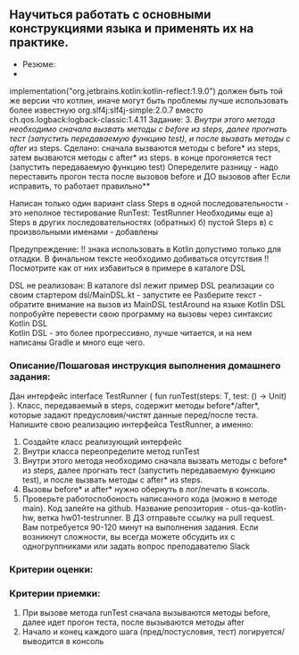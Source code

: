 ## Научиться работать с основными конструкциями языка и применять их на практике.
* Резюме:
* 
implementation("org.jetbrains.kotlin:kotlin-reflect:1.9.0") должен быть той же версии что котлин, иначе могут быть проблемы
лучше использовать более известную org.slf4j:slf4j-simple:2.0.7 вместо ch.qos.logback:logback-classic:1.4.11
Задание:
3. **Внутри этого метода необходимо сначала вызвать методы с before* из steps,
   далее прогнать тест (запустить передаваемую функцию test), и после вызвать методы с after* из steps.
Сделано:
   сначала вызваются методы с before* из steps, затем вызваются методы с after* из steps.
   в конце прогоняется тест (запустить передаваемую функцию test)
Опеределите разницу - надо переставить прогон теста после вызовов before и ДО вызовов after
Если исправить, то работает правильно**

Написан только один вариант class Steps в одной последовательности - это неполное тестирование RunTest: TestRunner
Необходимы еще а) Steps в других последовательностях (обратных) б) пустой Steps в) с произвольными именами - добавлены

Предупреждение: !! знака использовать в Kotlin допустимо только для отладки.
В финальном тексте необходимо добиваться отсутствия !!
Посмотрите как от них избавиться в примере в каталоге DSL

DSL не реализован:
В каталоге dsl лежит пример DSL реализации со своим стартером dsl/MainDSL.kt - запустите ее
Разберите текст - обратите внимание на вызов из MainDSL testAround на языке Kotlin DSL
попробуйте перевести свою программу на вызовы через синтаксис Kotlin DSL   
Kotlin DSL - это более прогрессивно, лучше читается, и на нем написаны Gradle и много еще чего.

### Описание/Пошаговая инструкция выполнения домашнего задания:
Дан интерфейс interface TestRunner { fun  runTest(steps: T, test: () -> Unit) }. Класс, передаваемый в steps,
содержит методы before*/after*, которые задают предусловия/чистят данные перед/после теста.
Напишите свою реализацию интерфейса TestRunner, а именно:

1. Создайте класс реализующий интерфейс
2. Внутри класса переопределите метод runTest
3. Внутри этого метода необходимо сначала вызвать методы с before* из steps,
   далее прогнать тест (запустить передаваемую функцию test), и после вызвать методы с after* из steps.
4. Вызовы before* и after* нужно обернуть в лог/печать в консоль.
5. Проверьте работоспобоность написанного кода (можно в методе main).
   Код залейте на github. Название репозитория - otus-qa-kotlin-hw, ветка hw01-testrunner.
   В ДЗ отправьте ссылку на pull request.
   Вам потребуется 90-120 минут на выполнения задания.
   Если возникнут сложности, вы всегда можете обсудить их с одногруппниками или задать вопрос преподавателю Slack

### Критерии оценки:
### Критерии приемки:

1. При вызове метода runTest сначала вызываются методы before, далее идет прогон теста, после вызываются методы after
2. Начало и конец каждого шага (пред/постусловия, тест) логируется/выводится в консоль

